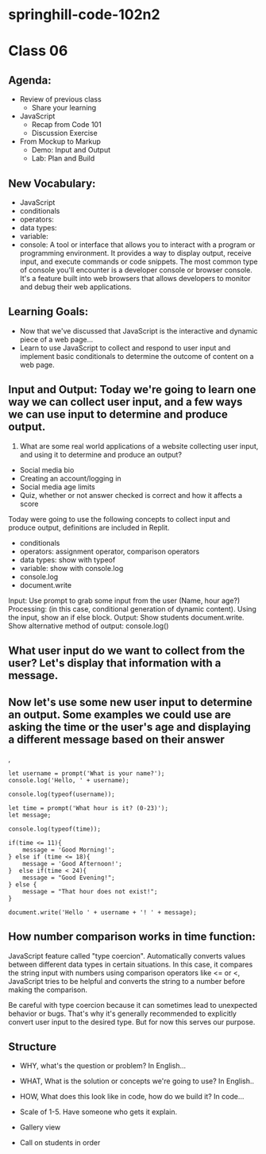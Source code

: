 # springhill-code-102n2

# Class 06
## Agenda:
- Review of previous class
  - Share your learning
- JavaScript
  - Recap from Code 101
  - Discussion Exercise
- From Mockup to Markup
  - Demo: Input and Output
  - Lab: Plan and Build

## New Vocabulary:
- JavaScript
- conditionals
- operators: 
- data types: 
- variable:
- console: A tool or interface that allows you to interact with a program or programming environment. It provides a way to display output, receive input, and execute commands or code snippets. The most common type of console you'll encounter is a developer console or browser console. It's a feature built into web browsers that allows developers to monitor and debug their web applications.

## Learning Goals:
- Now that we've discussed that JavaScript is the interactive and dynamic piece of a web page...
- Learn to use JavaScript to collect and respond to user input and implement basic conditionals to determine the outcome of content on a web page.

## Input and Output: Today we're going to learn one way we can collect user input, and a few ways we can use input to determine and produce output.

1. What are some real world applications of a website collecting user input, and using it to determine and produce an output?
  - Social media bio
  - Creating an account/logging in
  - Social media age limits
  - Quiz, whether or not answer checked is correct and how it affects a score
  
Today were going to use the following concepts to collect input and produce output, definitions are included in Replit.
- conditionals
- operators: assignment operator, comparison operators
- data types: show with typeof
- variable: show with console.log
- console.log
- document.write

Input: Use prompt to grab some input from the user (Name, hour age?)
Processing: (in this case, conditional generation of dynamic content). Using the input, show an if else block.
Output: Show students document.write. Show alternative method of output: console.log()

## What user input do we want to collect from the user? Let's display that information with a message.
## Now let's use some new user input to determine an output. Some examples we could use are asking the time or the user's age and displaying a different message based on their answer
,
```
let username = prompt('What is your name?');
console.log('Hello, ' + username);

console.log(typeof(username));

let time = prompt('What hour is it? (0-23)');
let message;

console.log(typeof(time));

if(time <= 11){
    message = 'Good Morning!';
} else if (time <= 18){
    message = 'Good Afternoon!';
}  else if(time < 24){
    message = "Good Evening!";
} else {
    message = "That hour does not exist!";
}

document.write('Hello ' + username + '! ' + message);
```

## How number comparison works in time function:
JavaScript feature called "type coercion". Automatically converts values between different data types in certain situations. In this case, it compares the string input with numbers using comparison operators like <= or <, JavaScript tries to be helpful and converts the string to a number before making the comparison.

Be careful with type coercion because it can sometimes lead to unexpected behavior or bugs. That's why it's generally recommended to explicitly convert user input to the desired type. But for now this serves our purpose.

## Structure

- WHY, what's the question or problem? In English...
- WHAT, What is the solution or concepts we're going to use? In English..
- HOW, What does this look like in code, how do we build it? In code...

- Scale of 1-5. Have someone who gets it explain.
- Gallery view
- Call on students in order

